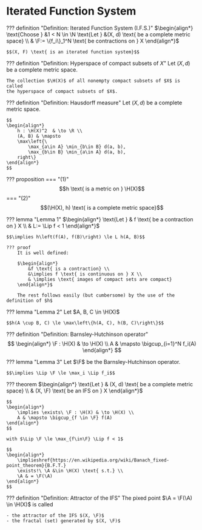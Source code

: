 # Iterated Function System

??? definition "Definition: Iterated Function System (I.F.S.)"
    $\begin{align*}
        \text{Choose } &1 < N \in \N
        \text{Let } &(X, d) \text{ be a complete metric space} \\
        & \F:= \{f_i\}_1^N \text{ be contractions on } X
    \end{align*}$

    $$(X, F) \text{ is an iterated function system}$$


??? definition "Definition: Hyperspace of compact subsets of $X$"
    Let $(X, d)$ be a complete metric space.

    The collection $\H(X)$ of all nonempty compact subsets of $X$ is called
    the hyperspace of compact subsets of $X$.


??? definition "Definition: Hausdorff measure"
    Let $(X, d)$ be a complete metric space.

    $$
    \begin{align*}
        h : \H(X)^2  & \to \R \\
        (A, B) & \mapsto
        \max\left{\
            \max_{a\in A} \min_{b\in B} d(a, b),
            \max_{b\in B} \min_{a\in A} d(a, b),
        right\}
    \end{align*}
    $$


??? proposition
    === "$(1)$"
        $$h \text{ is a metric on } \H(X)$$
    === "$(2)$"
        $$(\H(X), h) \text{ is a complete metric space}$$


??? lemma "Lemma 1"
    $\begin{align*}
        \text{Let } & f \text{ be a contraction on } X \\
        & L:= \Lip f < 1
    \end{align*}$

    $$\implies h\left(f(A), f(B)\right) \le L h(A, B)$$

    ??? proof
        It is well defined:

        $\begin{align*}
            &f \text{ is a contraction} \\
            &\implies f \text{ is continuous on } X \\
            & \implies \text{ images of compact sets are compact}
        \end{align*}$

        The rest follows easily (but cumbersome) by the use of the definition of $h$


??? lemma "Lemma 2"
    Let $A, B, C \in \H(X)$

    $$h(A \cup B, C) \le \max\left\{h(A, C), h(B, C)\right\}$$


??? definition "Definition: Barnsley-Hutchinson operator"
    $$
    \begin{align*}
        \F : \H(X) & \to \H(X) \\
        A & \mapsto \bigcup_{i=1}^N f_i(A)
    \end{align*}
    $$


??? lemma "Lemma 3"
    Let $\F$ be the Barnsley-Hutchinson operator.

    $$\implies \Lip \F \le \max_i \Lip f_i$$


??? theorem
    $\begin{align*}
        \text{Let } & (X, d) \text{ be a complete metric space} \\
        & (X, \F) \text{ be an IFS on } X
    \end{align*}$

    $$
    \begin{align*}
        \implies \exists\ \F : \H(X) & \to \H(X) \\
        A & \mapsto \bigcup_{f \in \F} f(A)
    \end{align*}
    $$

    with $\Lip \F \le \max_{f\in\F} \Lip f < 1$

    $$
    \begin{align*}
        \implieshref{https://en.wikipedia.org/wiki/Banach_fixed-point_theorem}{B.F.T.}
        \exists!\ \A &\in \H(X) \text{ s.t.} \\
        \A & = \F(\A)
    \end{align*}
    $$


??? definition "Definition: Attractor of the IFS"
    The pixed point $\A = \F(\A) \in \H(X)$ is called
    
    - the attractor of the IFS $(X, \F)$
    - the fractal (set) generated by $(X, \F)$



